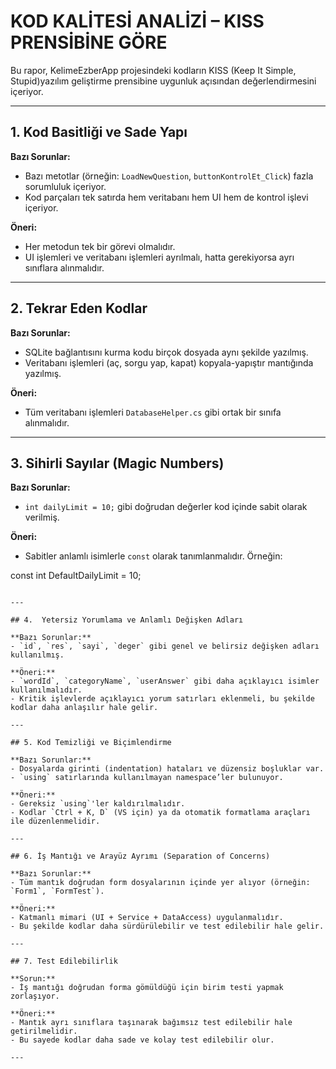 #  KOD KALİTESİ ANALİZİ – KISS PRENSİBİNE GÖRE

Bu rapor, KelimeEzberApp projesindeki kodların KISS (Keep It Simple, Stupid)yazılım geliştirme prensibine uygunluk açısından değerlendirmesini içeriyor.

---

## 1. Kod Basitliği ve Sade Yapı

**Bazı Sorunlar:**
- Bazı metotlar (örneğin: `LoadNewQuestion`, `buttonKontrolEt_Click`) fazla sorumluluk içeriyor.
- Kod parçaları tek satırda hem veritabanı hem UI hem de kontrol işlevi içeriyor.

**Öneri:**
- Her metodun tek bir görevi olmalıdır.
- UI işlemleri ve veritabanı işlemleri ayrılmalı, hatta gerekiyorsa ayrı sınıflara alınmalıdır.

---

## 2.  Tekrar Eden Kodlar

**Bazı Sorunlar:**
- SQLite bağlantısını kurma kodu birçok dosyada aynı şekilde yazılmış.
- Veritabanı işlemleri (aç, sorgu yap, kapat) kopyala-yapıştır mantığında yazılmış.

**Öneri:**
- Tüm veritabanı işlemleri `DatabaseHelper.cs` gibi ortak bir sınıfa alınmalıdır.

---

## 3. Sihirli Sayılar (Magic Numbers)

**Bazı Sorunlar:**
- `int dailyLimit = 10;` gibi doğrudan değerler kod içinde sabit olarak verilmiş.

**Öneri:**
- Sabitler anlamlı isimlerle `const` olarak tanımlanmalıdır. Örneğin:

const int DefaultDailyLimit = 10;
```

---

## 4.  Yetersiz Yorumlama ve Anlamlı Değişken Adları

**Bazı Sorunlar:**
- `id`, `res`, `sayi`, `deger` gibi genel ve belirsiz değişken adları kullanılmış.

**Öneri:**
- `wordId`, `categoryName`, `userAnswer` gibi daha açıklayıcı isimler kullanılmalıdır.
- Kritik işlevlerde açıklayıcı yorum satırları eklenmeli, bu şekilde kodlar daha anlaşılır hale gelir.

---

## 5. Kod Temizliği ve Biçimlendirme

**Bazı Sorunlar:**
- Dosyalarda girinti (indentation) hataları ve düzensiz boşluklar var.
- `using` satırlarında kullanılmayan namespace’ler bulunuyor.

**Öneri:**
- Gereksiz `using`'ler kaldırılmalıdır.
- Kodlar `Ctrl + K, D` (VS için) ya da otomatik formatlama araçları ile düzenlenmelidir.

---

## 6. İş Mantığı ve Arayüz Ayrımı (Separation of Concerns)

**Bazı Sorunlar:**
- Tüm mantık doğrudan form dosyalarının içinde yer alıyor (örneğin: `Form1`, `FormTest`).

**Öneri:**
- Katmanlı mimari (UI + Service + DataAccess) uygulanmalıdır.
- Bu şekilde kodlar daha sürdürülebilir ve test edilebilir hale gelir.

---

## 7. Test Edilebilirlik

**Sorun:**
- İş mantığı doğrudan forma gömüldüğü için birim testi yapmak zorlaşıyor.

**Öneri:**
- Mantık ayrı sınıflara taşınarak bağımsız test edilebilir hale getirilmelidir.
- Bu sayede kodlar daha sade ve kolay test edilebilir olur.

---
